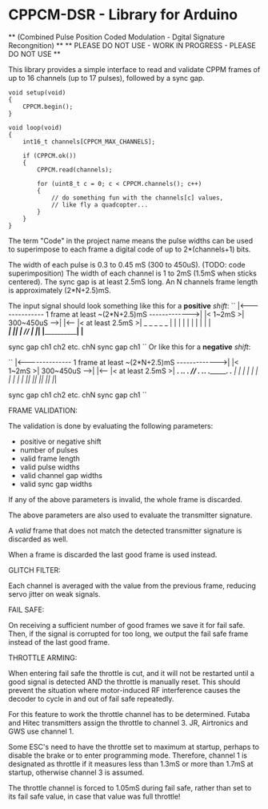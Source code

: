 CPPCM-DSR - Library for Arduino
=============================================================================
** (Combined Pulse Position Coded Modulation - Dgital Signature Recongnition) **
** PLEASE DO NOT USE - WORK IN PROGRESS - PLEASE DO NOT USE **




This library provides a simple interface to read and validate CPPM frames of
up to 16 channels (up to 17 pulses), followed by a sync gap.

    void setup(void)
    {
        CPPCM.begin();
    }

    void loop(void)
    {
        int16_t channels[CPPCM_MAX_CHANNELS];

        if (CPPCM.ok())
        {
            CPPCM.read(channels);

            for (uint8_t c = 0; c < CPPCM.channels(); c++)
            {
                // do something fun with the channels[c] values,
                // like fly a quadcopter...
            }
        }
    }

The term "Code" in the project name means the pulse widths can be used to
superimpose to each frame a digital code of up to 2*(channels+1) bits.

The width of each pulse is 0.3 to 0.45 mS (300 to 450uS). (TODO: code superimposition)
The width of each channel is 1 to 2mS (1.5mS when sticks centered).
The sync gap is at least 2.5mS long.
An N channels frame length is approximately (2*N+2.5)mS.

The input signal should look something like this for a **positive** *shift*:
``
           |<-------------- 1 frame at least ~(2*N+2.5)mS ------------->|
           |< 1~2mS >|     300~450uS -->| |<--       |< at least 2.5mS >|
            _         _                  _          _                    _
           | |       | |                | |        | |                  | |    
___________| |_______| |_________ // ___| |________| |__________________| |____
                                   
  sync gap     ch1       ch2   etc.         chN          sync gap         ch1
``
Or like this for a **negative** *shift*:

``
           |<-------------- 1 frame at least ~(2*N+2.5)mS ------------->|
           |< 1~2mS >|     300~450uS -->| |<--       |< at least 2.5mS >|
___________. ._______. ._________ // ___. .________. .__________________. .____
           | |       | |                | |        | |                  | |
           |_|       |_|                |_|        |_|                  |_|
                                                                 
  sync gap     ch1       ch2   etc.         chN          sync gap         ch1
``

FRAME VALIDATION:

The validation is done by evaluating the following parameters:

- positive or negative shift
- number of pulses
- valid frame length
- valid pulse widths
- valid channel gap widths
- valid sync gap widths

If any of the above parameters is invalid, the whole frame is discarded.

The above parameters are also used to evaluate the transmitter signature.

A *valid* frame that does not match the detected transmitter signature is
discarded as well.

When a frame is discarded the last good frame is used instead.

GLITCH FILTER:

Each channel is averaged with the value from the previous frame, reducing
servo jitter on weak signals.

FAIL SAFE:

On receiving a sufficient number of good frames we save it for fail safe. 
Then, if the signal is corrupted for too long, we output the fail safe frame
instead of the last good frame.  

THROTTLE ARMING:

When entering fail safe the throttle is cut, and it will not be restarted 
until a good signal is detected AND the throttle is manually reset. This 
should prevent the situation where motor-induced RF interference causes 
the decoder to cycle in and out of fail safe repeatedly.  

For this feature to work the throttle channel has to be determined. Futaba 
and Hitec transmitters assign the throttle to channel 3. JR, Airtronics and 
GWS use channel 1. 

Some ESC's need to have the throttle set to maximum at startup, perhaps to 
disable the brake or to enter programming mode. Therefore, channel 1 is 
designated as throttle if it measures less than 1.3mS or more than 1.7mS at 
startup, otherwise channel 3 is assumed. 

The throttle channel is forced to 1.05mS during fail safe, rather than set
to its fail safe value, in case that value was full throttle! 
